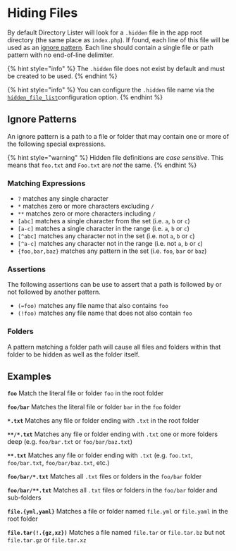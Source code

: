 # Hiding Files

By default Directory Lister will look for a `.hidden` file in the app root directory \(the same place as `index.php`\). If found, each line of this file will be used as an [ignore pattern](hiding-files.md#ignore-patterns). Each line should contain a single file or path pattern with no end-of-line delimiter.

{% hint style="info" %}
The `.hidden` file does not exist by default and must be created to be used.
{% endhint %}

{% hint style="info" %}
You can configure the `.hidden` file name via the [`hidden_file_list`](app-config-reference.md#hidden_files_list)configuration option.
{% endhint %}

## Ignore Patterns

An ignore pattern is a path to a file or folder that may contain one or more of the following special expressions.

{% hint style="warning" %}
Hidden file definitions are _case sensitive_. This means that `foo.txt` and `Foo.txt` are _not_ the same.
{% endhint %}

### Matching Expressions

* `?` matches any single character
* `*` matches zero or more characters excluding `/`
* `**` matches zero or more characters including `/`
* `[abc]` matches a single character from the set \(i.e. `a`, `b` or `c`\)
* `[a-c]` matches a single character in the range \(i.e. `a`, `b` or `c`\)
* `[^abc]` matches any character not in the set \(i.e. not `a`, `b` or `c`\)
* `[^a-c]` matches any character not in the range \(i.e. not `a`, `b` or `c`\)
* `{foo,bar,baz}` matches any pattern in the set \(i.e. `foo`, `bar` or `baz`\)

### Assertions

The following assertions can be use to assert that a path is followed by or not followed by another pattern.

* `(=foo)` matches any file name that also contains `foo`
* `(!foo)` matches any file name that does not also contain `foo`

### Folders

A pattern matching a folder path will cause all files and folders within that folder to be hidden as well as the folder itself.

## Examples

**`foo`** Match the literal file or folder `foo` in the root folder

**`foo/bar`** Matches the literal file or folder `bar` in the `foo` folder

**`*.txt`** Matches any file or folder ending with `.txt` in the root folder

**`**/*.txt`** Matches any file or folder ending with `.txt` one or more folders deep \(e.g. `foo/bar.txt` or `foo/bar/baz.txt`\)

**`**.txt`** Matches any file or folder ending with `.txt` \(e.g. `foo.txt`, `foo/bar.txt`, `foo/bar/baz.txt`, etc.\)

**`foo/bar/*.txt`** Matches all `.txt` files or folders in the `foo/bar` folder

**`foo/bar/**.txt`** Matches all `.txt` files or folders in the `foo/bar` folder and sub-folders

**`file.{yml,yaml}`** Matches a file or folder named `file.yml` or `file.yaml` in the root folder

**`file.tar(!.{gz,xz})`** Matches a file named `file.tar` or `file.tar.bz` but not `file.tar.gz` or `file.tar.xz`

